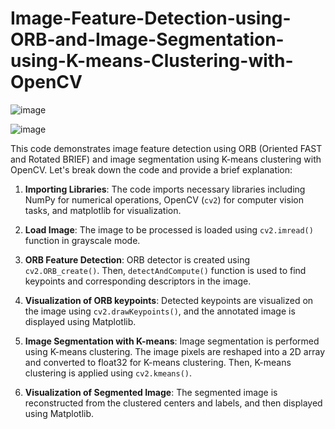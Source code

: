 # Image-Feature-Detection-using-ORB-and-Image-Segmentation-using-K-means-Clustering-with-OpenCV

![image](https://github.com/TITHI-KHAN/Image-Feature-Detection-using-ORB-and-Image-Segmentation-using-K-means-Clustering-with-OpenCV/assets/65033964/6621940f-976a-4fca-bfd2-e30ead8c88a3)

![image](https://github.com/TITHI-KHAN/Image-Feature-Detection-using-ORB-and-Image-Segmentation-using-K-means-Clustering-with-OpenCV/assets/65033964/0a87cbf1-bbeb-4d61-afdf-69805475a65a)

This code demonstrates image feature detection using ORB (Oriented FAST and Rotated BRIEF) and image segmentation using K-means clustering with OpenCV. Let's break down the code and provide a brief explanation:

1. **Importing Libraries**: The code imports necessary libraries including NumPy for numerical operations, OpenCV (`cv2`) for computer vision tasks, and matplotlib for visualization.

2. **Load Image**: The image to be processed is loaded using `cv2.imread()` function in grayscale mode.

3. **ORB Feature Detection**: ORB detector is created using `cv2.ORB_create()`. Then, `detectAndCompute()` function is used to find keypoints and corresponding descriptors in the image.

4. **Visualization of ORB keypoints**: Detected keypoints are visualized on the image using `cv2.drawKeypoints()`, and the annotated image is displayed using Matplotlib.

5. **Image Segmentation with K-means**: Image segmentation is performed using K-means clustering. The image pixels are reshaped into a 2D array and converted to float32 for K-means clustering. Then, K-means clustering is applied using `cv2.kmeans()`.

6. **Visualization of Segmented Image**: The segmented image is reconstructed from the clustered centers and labels, and then displayed using Matplotlib.


